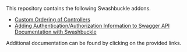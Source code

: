 ﻿This repository contains the following Swashbuckle addons.

- [Custom Ordering of Controllers](https://github.com/tgolla/TGolla.Swashbuckle.AspNetCore/blob/main/TGolla.Swashbuckle.AspNetCore/2021-9-16-swashbucklecustom-ordering-of-controllers.md)
- [Adding Authentication/Authorization Information to Swagger API Documentation with Swashbuckle](https://github.com/tgolla/TGolla.Swashbuckle.AspNetCore/blob/main/TGolla.Swashbuckle.AspNetCore/2023-4-20-adding-authentication-authorization-information-to-swagger-api-documentation-with-swashbuckle.md)

Additional documentation can be found by clicking on the provided links.

